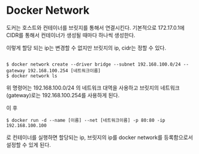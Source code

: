 # Docker Network 
도커는 호스트와 컨테이너를 브릿지를 통해서 연결시킨다.
기본적으로 172.17.0.1에 CIDR를 통해서 컨테이너가 생성될 때마다 하나씩 생성한다.

이렇게 할당 되는 ip는 변경할 수 없지만 브릿지의 ip, cidr는 정할 수 있다.

```

$ docker network create --driver bridge --subnet 192.168.100.0/24 --gateway 192.168.100.254 [네트워크이름]
$ docker network ls
```

위 명령어는 192.168.100.0/24 의 네트워크 대역을 사용하고 브릿지의 네트워크(gateway)로는 192.168.100.254를 사용하게 된다.

이 후

```
$ docker run -d --name [이름] --net [네트워크이름] -p 80:80 -ip 192.168.100.100
```
로 컨테이너를 실행하면 할당되는 ip, 브릿지의 ip를 docker network를 등록함으로서 설정할 수 있게 된다.



